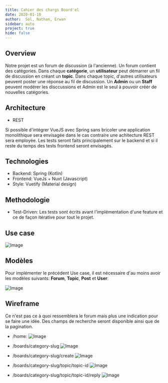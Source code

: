```yaml
---
title: Cahier des chargs Board'el
date: 2020-01-10
author:  Sol, Nathan, Erwan
sidebar: auto
project: true
hide: false
---
```


##  Overview


Notre projet est un forum de discussion (à l'ancienne). Un forum contient des catégories. Dans chaque **catégorie**, un **utilisateur** peut démarrer un fil de discussion en créant un **topic**. Dans chaque topic, d'autres utilisateurs peuvent poster une réponse au fil de discussion. Un **Admin** ou un **Staff** peuvent modérer les disccussions et Admin est le seul à pouvoir créér de nouvelles catégories.

## Architecture

* REST

Si possible d'intégrer VueJS avec Spring sans bricoler une application monolithique sera envisagée dans le cas contraire une achitecture REST sera employée. Les tests seront faits principalement sur le backend et si il reste du temps des tests frontend seront envisagés.

## Technologies

* Backend: Spring (Kotlin)
* Frontend: VueJs + Nuxt (Javascript)
* Style: Vuetify (Material design)

## Methodologie

* Test-Driven: Les tests sont écrits avant l'implémentation d'une feature et ce de façon itérative pour tout le projet.

## Use case

![Image](https://i.imgur.com/rqmaSKJ.png)

## Modèles

Pour implémenter le précédent Use case, il est nécessaire d'au moins avoir les modèles suivants: **Forum**, **Topic**, **Post** et **User**:

![Image](https://i.imgur.com/oQWx9FB.png)


## Wireframe

Ce n'est pas ce à quoi ressemblera le forum mais plus une indication pour se faire une idée. Des champs de recherche seront disponible ainsi que de la pagination.

* /home:
![Image](https://i.imgur.com/Lmros1D.png)

* /boards/category-slug
![Image](https://i.imgur.com/vSHefPm.png)

* /boards/category-slug/create
![Image](https://i.imgur.com/FRl25Nr.png)

* /boards/category-slug/topic/topic-id
![Image](https://i.imgur.com/Pkd7sMT.png)

* /boards/category-slug/topic/topic-id/reply
![Image](https://i.imgur.com/wYI5ku7.png)